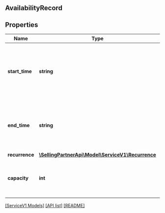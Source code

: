 ## AvailabilityRecord

## Properties

Name | Type | Description | Notes
------------ | ------------- | ------------- | -------------
**start_time** | **string** | Denotes the time from when the resource is available in a day in ISO-8601 format. |
**end_time** | **string** | Denotes the time till when the resource is available in a day in ISO-8601 format. |
**recurrence** | [**\SellingPartnerApi\Model\ServiceV1\Recurrence**](Recurrence.md) |  | [optional]
**capacity** | **int** | Signifies the capacity of a resource which is available. | [optional]

[[ServiceV1 Models]](../) [[API list]](../../Api) [[README]](../../../README.md)
